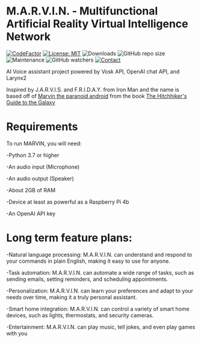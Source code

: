 # M.A.R.V.I.N. - Multifunctional Artificial Reality Virtual Intelligence Network

[![CodeFactor](https://www.codefactor.io/repository/github/fuad-r/m.a.r.v.i.n./badge)](https://www.codefactor.io/repository/github/fuad-r/m.a.r.v.i.n.)
[![License: MIT](https://img.shields.io/badge/License-MIT-yellow.svg)](https://opensource.org/licenses/MIT)
![Downloads](https://shields.io/github/downloads/Fuad-R/M.A.R.V.I.N./total)
![GitHub repo size](https://img.shields.io/github/repo-size/Fuad-R/M.A.R.V.I.N.?label=Repo%20Size)
![Maintenance](https://img.shields.io/maintenance/yes/2023)
![GitHub watchers](https://img.shields.io/github/watchers/Fuad-R/M.A.R.V.I.N.)
[![Contact](https://img.shields.io/badge/Contact-Email-blueviolet)](mailto:fuadarizik@gmail.com)

AI Voice assistant project powered by Vosk API, OpenAI chat API, and Larynx2


Inspired by J.A.R.V.I.S. and F.R.I.D.A.Y. from Iron Man and the name is based off of [Marvin the paranoid android](https://en.wikipedia.org/wiki/Marvin_the_Paranoid_Android) from the book [The Hitchhiker's Guide to the Galaxy](https://en.wikipedia.org/wiki/The_Hitchhiker%27s_Guide_to_the_Galaxy)

# Requirements

To run MARVIN, you will need:

-Python 3.7 or higher

-An audio input (Microphone)

-An audio output (Speaker)

-About 2GB of RAM

-Device at least as powerful as a Raspberry Pi 4b

-An OpenAI API key


# Long term feature plans:


-Natural language processing: M.A.R.V.I.N. can understand and respond to your commands in plain English, making it easy to use for anyone.

-Task automation: M.A.R.V.I.N. can automate a wide range of tasks, such as sending emails, setting reminders, and scheduling appointments.

-Personalization: M.A.R.V.I.N. can learn your preferences and adapt to your needs over time, making it a truly personal assistant.

-Smart home integration: M.A.R.V.I.N. can control a variety of smart home devices, such as lights, thermostats, and security cameras.

-Entertainment: M.A.R.V.I.N. can play music, tell jokes, and even play games with you
